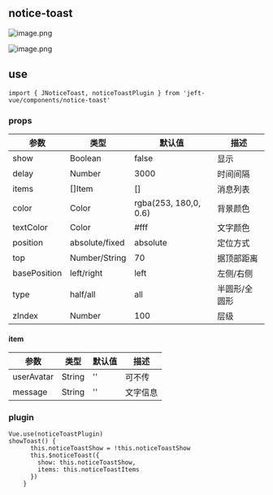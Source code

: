 ## notice-toast


![image.png](https://p1-juejin.byteimg.com/tos-cn-i-k3u1fbpfcp/a0548f93c0d34ca1a7927762f193bf43~tplv-k3u1fbpfcp-watermark.image?)

![image.png](https://p6-juejin.byteimg.com/tos-cn-i-k3u1fbpfcp/273a767769ab4b46a103f6e515cc58b9~tplv-k3u1fbpfcp-watermark.image?)


## use

```
import { JNoticeToast, noticeToastPlugin } from 'jeft-vue/components/notice-toast'
```


### props


| 参数 | 类型 | 默认值 |描述 |
| --- | --- | -- | -- |
| show | Boolean | false | 显示 |
| delay | Number | 3000 | 时间间隔 |
| items | []Item | [] | 消息列表 |
| color | Color | rgba(253, 180,0, 0.6) | 背景颜色 |
| textColor | Color | #fff | 文字颜色 |
| position | absolute/fixed | absolute | 定位方式 |
| top | Number/String | 70 | 据顶部距离 |
| basePosition | left/right | left |  左侧/右侧 |
| type | half/all | all |  半圆形/全圆形 |
| zIndex | Number | 100 |  层级 |

#### item


| 参数 | 类型 | 默认值 |描述 |
| --- | --- | -- | -- |
| userAvatar | String | '' | 可不传 |
| message | String | '' | 文字信息 |

### plugin

```
Vue.use(noticeToastPlugin)
showToast() {
      this.noticeToastShow = !this.noticeToastShow
      this.$noticeToast({
        show: this.noticeToastShow,
        items: this.noticeToastItems
      })
    }
```




